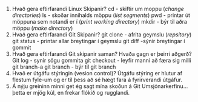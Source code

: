 1. Hvað gera eftirfarandi Linux Skipanir?
    cd - skiftir um moppu (_change directories_)
    ls - skoðar innihalds möppu (_list segments_)
    pwd - printar út möppuna sem notandi er í (_print working directory_)
    mkdir - býr til aðra möppu (_make directory_)
2. Hvað gera eftirfarandi Git Skipanir?
    git clone - afrita geymslu (_repsitory_)
    git status - printar allar breytingar í geymslu
    git diff -sýnir breytingar í gommit
3. Hvað gera eftirfarandi Git skipanir saman? Hvaða gagn er þeirri aðgerð?
    Git log - synir sögu gommita
    git checkout - leyfir manni að færa sig milli git branch-a
    git branch - býr til git branch
4. Hvað er útgáfu stýringin (vesion control)?
    Útgáfu stýring er hlutur af flestum fyle-um og er til þess að sé hægt fara á fyrirverandi útgáfur.
5. Á nýju greininn minni get ég sagt mína skoðun á Git Umsjónarkerfinu...
    þetta er mjög kúl, en frekar flókið og rugglandi.
